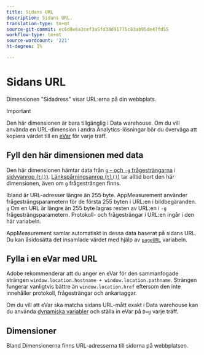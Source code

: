 ```yaml
---
title: Sidans URL
description: Sidans URL.
translation-type: tm+mt
source-git-commit: ec6d8e6a3cef3a5fd38d91775c83ab95de47fd55
workflow-type: tm+mt
source-wordcount: '221'
ht-degree: 1%

---
```



# Sidans URL

Dimensionen &quot;Sidadress&quot; visar URL:erna på din webbplats.

>[!IMPORTANT]
>
>Den här dimensionen är bara tillgänglig i Data warehouse. Om du vill använda en URL-dimension i andra Analytics-lösningar bör du överväga att kopiera värdet till en [eVar](evar.md) för varje träff.

## Fyll den här dimensionen med data

Den här dimensionen hämtar data från [`g` - och `-g` frågesträngarna](/help/implement/validate/query-parameters.md) i [sidvyanrop (`t()`)](/help/implement/vars/functions/t-method.md). [Länkspårningsanrop (`tl()`)](/help/implement/vars/functions/tl-method.md) tar alltid bort den här dimensionen, även om `g` frågesträngen finns.

Ibland är URL-adresser längre än 255 byte. AppMeasurement använder frågesträngsparametern för de första 255 byten i URL:en i bildbegäranden. `g` Om en URL är längre än 255 byte lagras resten av URL:en i `-g` frågesträngsparametern. Protokoll- och frågesträngar i URL:en ingår i den här variabeln.

AppMeasurement samlar automatiskt in dessa data baserat på sidans URL. Du kan åsidosätta det insamlade värdet med hjälp av [`pageURL`](/help/implement/vars/page-vars/pageurl.md) variabeln.

## Fylla i en eVar med URL

Adobe rekommenderar att du anger en eVar för den sammanfogade strängen `window.location.hostname + window.location.pathname`. Strängen fungerar vanligtvis bättre än `window.location.href` eftersom den inte innehåller protokoll, frågesträngar och ankartaggar.

Om du vill att eVar ska matcha sidans URL-mått exakt i Data warehouse kan du använda [dynamiska variabler](/help/implement/vars/page-vars/dynamic-variables.md) och ställa in eVar på `D=g` varje träff.

## Dimensioner

Bland Dimensionerna finns URL-adresserna till sidorna på webbplatsen.
